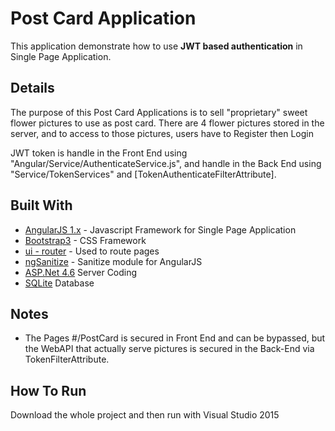 # Post Card Application

This application demonstrate how to use **JWT based authentication** in Single Page Application.

## Details

The purpose of this Post Card Applications is to sell "proprietary" sweet flower pictures to use as post card. 
There are 4 flower pictures stored in the server, and to access to those pictures, users have to Register then Login

JWT token is handle in the Front End using "Angular/Service/AuthenticateService.js", and handle in the Back End using "Service/TokenServices" and [TokenAuthenticateFilterAttribute].

## Built With

* [AngularJS 1.x](https://angularjs.org/) - Javascript Framework for Single Page Application
* [Bootstrap3](http://getbootstrap.com/) - CSS Framework
* [ui - router](https://ui-router.github.io/) - Used to route pages
* [ngSanitize](https://docs.angularjs.org/api/ngSanitize) - Sanitize module for AngularJS
* [ASP.Net 4.6](https://angularjs.org/) Server Coding
* [SQLite](https://www.sqlite.org/) Database

## Notes

* The Pages #/PostCard is secured in Front End and can be bypassed, but the WebAPI that actually serve pictures is secured in the Back-End via TokenFilterAttribute.

## How To Run

Download the whole project and then run with Visual Studio 2015

